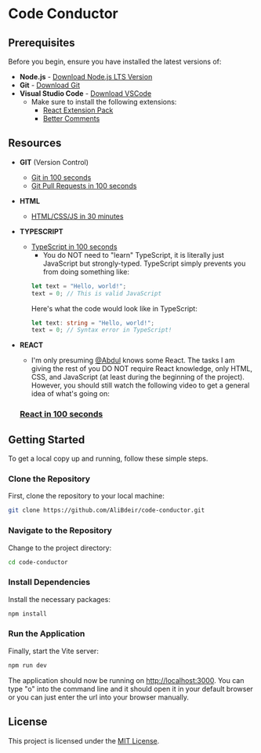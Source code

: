 # Code Conductor

## Prerequisites

Before you begin, ensure you have installed the latest versions of:

- **Node.js** - [Download Node.js LTS Version](https://nodejs.org/en/download)
- **Git** - [Download Git](https://git-scm.com/downloads)
- **Visual Studio Code** - [Download VSCode](https://code.visualstudio.com/)
    - Make sure to install the following extensions:
        - [React Extension Pack](https://marketplace.visualstudio.com/items?itemName=jawandarajbir.react-vscode-extension-pack)
        - [Better Comments](https://marketplace.visualstudio.com/items?itemName=aaron-bond.better-comments)

## Resources
- **GIT** (Version Control)
    - [Git in 100 seconds](https://www.youtube.com/watch?v=hwP7WQkmECE)
    - [Git Pull Requests in 100 seconds](https://www.youtube.com/watch?v=8lGpZkjnkt4)

- **HTML**
    - [HTML/CSS/JS in 30 minutes](https://www.youtube.com/watch?app=desktop&v=_GTMOmRrqkU)

- **TYPESCRIPT**
    - [TypeScript in 100 seconds](https://www.youtube.com/watch?v=zQnBQ4tB3ZA)
        - You do NOT need to "learn" TypeScript, it is literally just JavaScript but strongly-typed. TypeScript simply prevents you from doing something like:
        ```js
        let text = "Hello, world!";
        text = 0; // This is valid JavaScript
        ```
        Here's what the code would look like in TypeScript:
        ```ts
        let text: string = "Hello, world!";
        text = 0; // Syntax error in TypeScript!
        ```

- **REACT**
    - I'm only presuming [@Abdul](https://github.com/khanabdu25) knows some React. The tasks I am giving the rest of you DO NOT require React knowledge, only HTML, CSS, and JavaScript (at least during the beginning of the project). However, you should still watch the following video to get a general idea of what's going on:

    ### **[React in 100 seconds](https://www.youtube.com/watch?v=Tn6-PIqc4UM)**

## Getting Started

To get a local copy up and running, follow these simple steps.

### Clone the Repository

First, clone the repository to your local machine:

```bash
git clone https://github.com/AliBdeir/code-conductor.git
```

### Navigate to the Repository

Change to the project directory:

```bash
cd code-conductor
```

### Install Dependencies

Install the necessary packages:

```bash
npm install
```

### Run the Application

Finally, start the Vite server:

```bash
npm run dev
```

The application should now be running on [http://localhost:3000](http://localhost:3000). You can type "o" into the command line and it should open it in your default browser or you can just enter the url into your browser manually.

## License

This project is licensed under the [MIT License](LICENSE).
